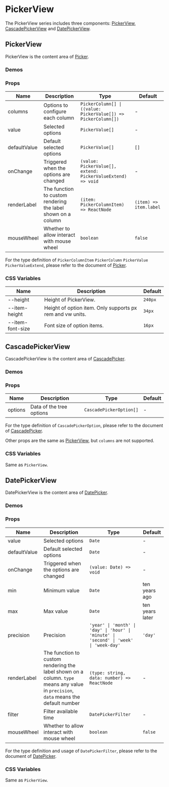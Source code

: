 # PickerView

The PickerView series includes three components: [PickerView](#pickerview), [CascadePickerView](#cascadepickerview) and [DatePickerView](#datepickerview).

## PickerView

PickerView is the content area of [Picker](./picker/#picker).

### Demos

<code src="./demos/demo1.tsx"></code>

### Props

| Name         | Description                                                  | Type                                                           | Default                |
| ------------ | ------------------------------------------------------------ | -------------------------------------------------------------- | ---------------------- |
| columns      | Options to configure each column                             | `PickerColumn[] \| ((value: PickerValue[]) => PickerColumn[])` | -                      |
| value        | Selected options                                             | `PickerValue[]`                                                | -                      |
| defaultValue | Default selected options                                     | `PickerValue[]`                                                | `[]`                   |
| onChange     | Triggered when the options are changed                       | `(value: PickerValue[], extend: PickerValueExtend) => void`    | -                      |
| renderLabel  | The function to custom rendering the label shown on a column | `(item: PickerColumnItem) => ReactNode`                        | `(item) => item.label` |
| mouseWheel   | Whether to allow interact with mouse wheel                   | `boolean`                                                      | `false`                |

For the type definition of `PickerColumnItem` `PickerColumn` `PickerValue` `PickerValueExtend`, please refer to the document of [Picker](./picker).

### CSS Variables

| Name             | Description                                               | Default |
| ---------------- | --------------------------------------------------------- | ------- |
| --height         | Height of PickerView.                                     | `240px` |
| --item-height    | Height of option item. Only supports px rem and vw units. | `34px`  |
| --item-font-size | Font size of option items.                                | `16px`  |

## CascadePickerView

CascadePickerView is the content area of [CascadePicker](./picker/#cascadepicker).

### Demos

<code src="../cascade-picker-view/demos/demo1.tsx"></code>

### Props

| Name    | Description              | Type                    | Default |
| ------- | ------------------------ | ----------------------- | ------- |
| options | Data of the tree options | `CascadePickerOption[]` | -       |

For the type definition of `CascadePickerOption`, please refer to the document of [CascadePicker](./picker/#cascadepicker).

Other props are the same as [PickerView](#pickerview), but `columns` are not supported.

### CSS Variables

Same as `PickerView`.

## DatePickerView

DatePickerView is the content area of [DatePicker](./picker/#datepicker).

### Demos

<code src="../date-picker-view/demos/demo1.tsx"></code>

<code src="../date-picker-view/demos/demo3.tsx"></code>

<code src="../date-picker-view/demos/demo2.tsx" debug></code>

### Props

| Name         | Description                                                                                                                          | Type                                                                                   | Default         |
| ------------ | ------------------------------------------------------------------------------------------------------------------------------------ | -------------------------------------------------------------------------------------- | --------------- |
| value        | Selected options                                                                                                                     | `Date`                                                                                 | -               |
| defaultValue | Default selected options                                                                                                             | `Date`                                                                                 | -               |
| onChange     | Triggered when the options are changed                                                                                               | `(value: Date) => void`                                                                | -               |
| min          | Minimum value                                                                                                                        | `Date`                                                                                 | ten years ago   |
| max          | Max value                                                                                                                            | `Date`                                                                                 | ten years later |
| precision    | Precision                                                                                                                            | `'year' \| 'month' \| 'day' \| 'hour' \| 'minute' \| 'second' \| 'week' \| 'week-day'` | `'day'`         |
| renderLabel  | The function to custom rendering the label shown on a column. `type` means any value in `precision`, `data` means the default number | `(type: string, data: number) => ReactNode`                                            | -               |
| filter       | Filter available time                                                                                                                | `DatePickerFilter`                                                                     | -               |
| mouseWheel   | Whether to allow interact with mouse wheel                                                                                           | `boolean`                                                                              | `false`         |

For the type definition and usage of `DatePickerFilter`, please refer to the document of [DatePicker](./picker#datepicker).

### CSS Variables

Same as `PickerView`.
